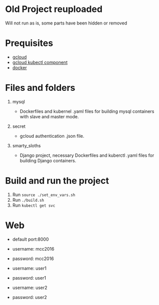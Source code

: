 # Old Project reuploaded
Will not run as is, some parts have been hidden or removed

# Prequisites
- [gcloud](https://cloud.google.com/sdk/gcloud/)
- [gcloud kubectl component](https://cloud.google.com/sdk/docs/managing-components)
- [docker](https://docs.docker.com/engine/installation/)

# Files and folders
1. mysql
   -  Dockerfiles and kubernel .yaml files for building mysql containers with slave and master mode.
    
2. secret 
   - gcloud authentication .json file.
	
3. smarty_sloths 
   - Django project, necessary Dockerfiles and kuberctl .yaml files for building Django containers. 

# Build and run the project
1. Run `source ./set_env_vars.sh`
2. Run `./build.sh`
3. Run `kubectl get svc`

# Web
- default port:8000

- username: mcc2016

- password: mcc2016

- username: user1

- password: user1

- username: user2
- password: user2
